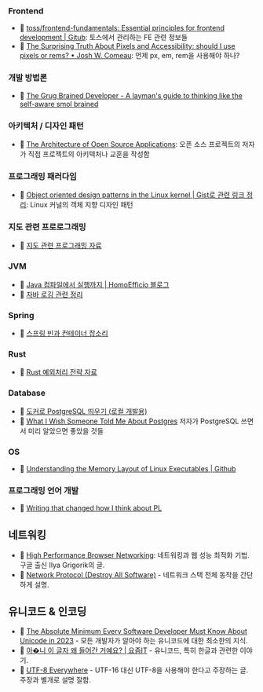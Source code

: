 ### Frontend
- 🔗 [toss/frontend-fundamentals: Essential principles for frontend development | Gitub](https://github.com/toss/frontend-fundamentals): 토스에서 관리하는 FE 관련 정보들
- 🔗 [The Surprising Truth About Pixels and Accessibility: should I use pixels or rems? • Josh W. Comeau](https://www.joshwcomeau.com/css/surprising-truth-about-pixels-and-accessibility/): 언제 px, em, rem을 사용해야 하나?

### 개발 방법론
- 🔗 [The Grug Brained Developer - A layman's guide to thinking like the self-aware smol brained](https://grugbrain.dev/)

### 아키텍처 / 디자인 패턴
- 🔗 [The Architecture of Open Source Applications](https://aosabook.org/en/index.html/): 오픈 소스 프로젝트의 저자가 직접 프로젝트의 아키텍처나 교훈을 작성함

### 프로그래밍 패러다임
- 🔗 [Object oriented design patterns in the Linux kernel | Gist로 관련 링크 정리](https://gist.github.com/YangSiJun528/1fe53c62e14e1653c87cd74bf24884db): Linux 커널의 객체 지향 디자인 패턴 

### 지도 관련 프로로그래밍
- 📝 [지도 관련 프로그래밍 자료](./notes/geographic-bookmarks.md)

### JVM
- 🔗 [Java 컴파일에서 실행까지 | HomoEfficio 블로그](https://homoefficio.github.io/2019/01/31/Back-to-the-Essence-Java-%EC%BB%B4%ED%8C%8C%EC%9D%BC%EC%97%90%EC%84%9C-%EC%8B%A4%ED%96%89%EA%B9%8C%EC%A7%80-1/)
- 📝 [자바 로깅 관련 정리](./notes/jvm-logging.md)

### Spring
- 📝 [스프링 빈과 컨테이너 잡소리](./notes/spring-beans.md)

### Rust
- 📝 [Rust 예외처리 전략 자료](./notes/rust-exception-handling.md)

### Database
- 📝 [도커로 PostgreSQL 띄우기 (로컬 개발용)](./notes/init-postgresql-in-docker.md)
- 🔗 [What I Wish Someone Told Me About Postgres](https://challahscript.com/what_i_wish_someone_told_me_about_postgres) 저자가 PostgreSQL 쓰면서 미리 알았으면 좋았을 것들 

### OS
- 🔗 [Understanding the Memory Layout of Linux Executables | Github](https://gist.github.com/CMCDragonkai/10ab53654b2aa6ce55c11cfc5b2432a4)

### 프로그래밍 언어 개발
- 🔗 [Writing that changed how I think about PL](https://bernsteinbear.com/blog/pl-writing/)

## 네트워킹
- 🔗 [High Performance Browser Networking](https://hpbn.co/): 네트워킹과 웹 성능 최적화 기법. 구글 출신 Ilya Grigorik의 글.
- 🔗 [Network Protocol (Destroy All Software)](https://www.destroyallsoftware.com/compendium/network-protocols?share_key=97d3ba4c24d21147) - 네트워크 스택 전체 동작을 간단하게 설명.

## 유니코드 & 인코딩
- 🔗 [The Absolute Minimum Every Software Developer Must Know About Unicode in 2023](https://tonsky.me/blog/unicode/) - 모든 개발자가 알아야 하는 유니코드에 대한 최소한의 지식.
- 🔗 [아�니 이 글자 왜 들어간 거예요? | 요즘IT](https://yozm.wishket.com/magazine/detail/2836/) - 유니코드, 특히 한글과 관련한 이야기.
- 🔗 [UTF-8 Everywhere](https://utf8everywhere.org/) - UTF-16 대신 UTF-8을 사용해야 한다고 주장하는 글. 주장과 별개로 설명 잘함.
